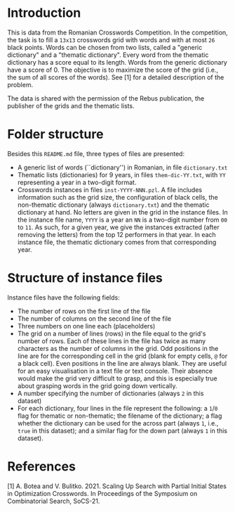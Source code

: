 

# Introduction

This is data from the Romanian Crosswords Competition. In the competition, the task is to fill a `13x13` crosswords grid with words and with at most `26` black points. Words can be chosen from two lists, called a "generic dictionary" and a "thematic dictionary". Every word from the thematic dictionary has a score equal to its length. Words from the generic dictionary have a score of 0. The objective is to maximize the score of the grid (i.e., the sum of all scores of the words). See [1] for a detailed description of the problem.

The data is shared with the permission of the Rebus publication, the publisher of the grids and the thematic lists.

# Folder structure

Besides this `README.md` file, three types of files are presented:
- A generic list of words (``dictionary'') in Romanian, in file `dictionary.txt`
- Thematic lists (dictionaries) for 9 years, in files `them-dic-YY.txt`, with `YY` representing a year in a two-digit format.
- Crosswords instances in files `inst-YYYY-NNN.pzl`. A file includes information such as the grid size, the configuration of black cells, the non-thematic dictionary (always `dictionary.txt`) and the thematic dictionary at hand. No letters are given in the grid in the instance files. In the instance file name, `YYYY` is a year an `NN` is a two-digit number from `00` to `11`. As such, for a given year, we give the instances extracted (after removing the letters) from the top 12 performers in that year. In each instance file, the thematic dictionary comes from that corresponding year. 

# Structure of instance files

Instance files have the following fields:
- The number of rows on the first line of the file
- The number of columns on the second line of the file
- Three numbers on one line each (placeholders)
- The grid on a number of lines (rows) in the file equal to the grid's number of rows. Each of these lines in the file has twice as many characters as the number of columns in the grid. Odd positions in the line are for the corresponding cell in the grid (blank for empty cells, `@` for a black cell). Even positions in the line are always blank. They are useful for an easy visualisation in a text file or text console. Their absence would make the grid very difficult to grasp, and this is especially true about grasping words in the grid going down vertically.
- A number specifying the number of dictionaries (always `2` in this dataset)
- For each dictionary, four lines in the file represent the following: a `1`/`0` flag for thematic or non-thematic; the filename of the dictionary; a flag whether the dictionary can be used for the across part (always `1`, i.e., `true` in this dataset); and a similar flag for the down part (always `1` in this dataset).

# References 

[1] A. Botea and V. Bulitko. 2021. Scaling Up Search with Partial Initial States in Optimization Crosswords. In Proceedings of the Symposium on Combinatorial Search, SoCS-21.
